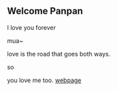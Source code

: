 ## Welcome Panpan
I love you forever
   
   mua~
   
   love is the road that goes both ways.
   
   so
   
   you love me too.
[webpage](https://c.zju.edu.cn/) 
